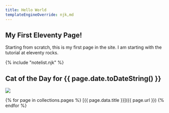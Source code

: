 ```yaml
---
title: Hello World
templateEngineOverride: njk,md
---
```


## My First Eleventy Page!

Starting from scratch, this is my first page in the site.
I am starting with the tutorial at eleventy rocks.

{% include "notelist.njk" %}

## Cat of the Day for {{ page.date.toDateString() }}

<img src="{{ catpic }}" />

{% for page in collections.pages %}
[{{ page.data.title }}]({{ page.url }})
{% endfor %}
